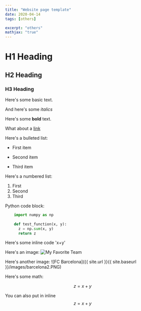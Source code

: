 ```yaml
---
title: "Website page template"
date: 2020-04-14
tags: [others]

excerpt: "others"
mathjax: "true"
---
```


# H1 Heading

## H2 Heading

### H3 Heading

Here's some basic text.

And here's some *italics*

Here's some **bold** text.

What about a [link](https://github.com/)

Here's a bulleted list:
* First item
+ Second item
- Third item

Here's a numbered list:
1. First
2. Second
3. Third

Python code block:
```python   
    import numpy as np
    
    def test_function(x, y):
      z = np.sum(x, y)
      return z     
```

Here's some inline code 'x+y'

Here's an image:
<img src="{{ site.url }}{{ site.baseurl }}/images/barcelona2.PNG" alt="My Favorite Team">

Here's another image:
![FC Barcelona]({{ site.url }}{{ site.baseurl }}/images/barcelona2.PNG)

Here's some math:

$$z=x+y$$

You can also put in inline $$z=x+y$$

